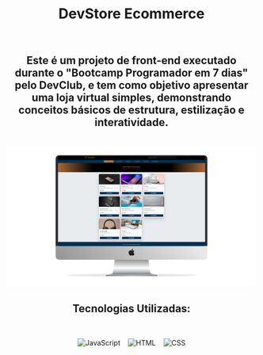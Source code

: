 <h1 align="center">DevStore Ecommerce</h1>
<br>

<h2 align="center">Este é um projeto de front-end executado durante o "Bootcamp Programador em 7 dias" pelo DevClub, e tem como objetivo apresentar uma loja virtual simples, demonstrando conceitos básicos de estrutura, estilização e interatividade.</h2>
<br>

<img src="https://github.com/leandrojcode/PROJETO-ECOMMERCE---DEVSTORE/blob/master/img%20for%20github.png?raw=true" />

<h2 align="center">Tecnologias Utilizadas:</h2>
<br>

<p align="center">
  <img src="https://images.icon-icons.com/2108/PNG/32/javascript_icon_130900.png" alt="JavaScript" width="32">
  &nbsp;&nbsp;
  <img src="https://images.icon-icons.com/2415/PNG/32/html_plain_wordmark_logo_icon_146476.png" alt="HTML" width="32">
  &nbsp;&nbsp;
  <img src="https://images.icon-icons.com/2415/PNG/32/css_plain_wordmark_logo_icon_146574.png" alt="CSS" width="32">
</p>



